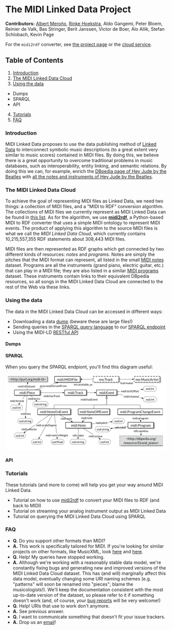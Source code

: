# The MIDI Linked Data Project

**Contributors:**	[Albert Meroño](https://github.com/albertmeronyo), [Rinke Hoekstra](https://github.com/RinkeHoekstra), Aldo Gangemi, Peter Bloem, Reinier de Valk, Bas Stringer, Berit Janssen, Victor de Boer, Alo Allik, Stefan Schlobach, Kevin Page

For the `midi2rdf` converter, see [the project page](https://github.com/midi-ld/midi2rdf) or the [cloud service](http://midi2rdf.amp.ops.labs.vu.nl).

## Table of Contents

1. [Introduction](#introduction)
2. [The MIDI Linked Data Cloud](#tools)
3. [Using the data](#usage)
  * Dumps
  * SPARQL
  * API
4. [Tutorials](#tutorials)
5. [FAQ](#faq)

### Introduction
<a name="introduction"></a>

MIDI Linked Data proposes to use the data publishing method of [Linked Data](https://en.wikipedia.org/wiki/Linked_data) to interconnect symbolic music descriptions (to a great extent very similar to music scores) contained in MIDI files. By doing this, we believe there is a great opportunity to overcome traditional problems in music databases, such as interoperability, entity linking, and semantic relations. By doing this we can, for example, enrich the [DBpedia page of Hey Jude by the Beatles](http://dbpedia.org/page/Hey_Jude) with [all the notes and instruments of Hey Jude by the Beatles](purl.org/midi-ld/pattern/53f034801899d84fd061d73bd4716912).

### The MIDI Linked Data Cloud
<a name="tools"></a>

To achieve the goal of representing MIDI files as Linked Data, we need two things: a collection of MIDI files, and a "MIDI to RDF" conversion algorithm. The collections of MIDI files we currently represent as MIDI Linked Data can be found in [this list](https://github.com/midi-ld/sources). As for the algorithm, we use [**midi2rdf**](https://github.com/midi-ld/midi2rdf), a Python-based MIDI to RDF converter that uses a simple MIDI ontology to represent MIDI events. The product of applying this algorithm to the source MIDI files is what we call the *MIDI Linked Data Cloud*, which currently contains 10,215,557,355 RDF statements about 308,443 MIDI files.

MIDI files are then represented as RDF graphs which get connected by two different kinds of resources: *notes* and *programs*. Notes are simply the pitches that the MIDI format can represent, all listed in the small [MIDI notes](purl.org/midi-ld/notes/) dataset. Programs are all the instruments (grand piano, electric guitar, etc.) that can play in a MIDI file; they are also listed in a similar [MIDI programs](purl.org/midi-ld/programs/) dataset. These instruments contain links to their equivalent DBpedia resources, so all songs in the MIDI Linked Data Cloud are connected to the rest of the Web via these links.

### Using the data
<a name="usage"></a>

The data in the MIDI Linked Data Cloud can be accessed in different ways:

- Downloading a data [dump](http://midi-ld.amp.ops.labs.vu.nl/) (beware these are large files!)
- Sending queries in the [SPARQL query language](https://en.wikipedia.org/wiki/SPARQL) to our [SPARQL endpoint](http://virtuoso-midi.amp.ops.labs.vu.nl/sparql)
- Using the MIDI-LD [RESTful API](http://grlc.io/api/midi-ld/queries/)

#### Dumps

#### SPARQL

When you query the SPARQL endpiont, you'll find this diagram useful:

<img src='img/midi-ld.png' style='vertical-align: center;'>


#### API

### Tutorials
<a name="tutorials"></a>

These tutorials (and more to come) will help you get your way around MIDI Linked Data.

- Tutorial on how to use [midi2rdf](https://github.com/midi-ld/midi2rdf) to convert your MIDI files to RDF (and back to MIDI)
- Tutorial on streaming your analog instrument output as MIDI Linked Data
- Tutorial on querying the MIDI Linked Data Cloud using SPARQL

### FAQ
<a name="faq"></a>

- **Q.** Do you support other formats than MIDI?
- **A.** This work is specifically tailored for MIDI. If you're looking for similar projects on other formats, like MusicXML, look [here](http://www.ontologydesignpatterns.org/ont/musicml/musicml.owl) and [here](http://www.ontologydesignpatterns.org/ont/musicml/confirmation.ttl).
- **Q.** Help! My queries have stopped working.
- **A.** Although we're working with a reasonably stable data model, we're constantly fixing bugs and generating new and improved versions of the MIDI Linked Data Cloud dataset. This has (and will) marginally affect this data model, eventually changing some URI naming schemes (e.g. "patterns" will soon be renamed into "pieces"; blame the musicologists!). We'll keep the documentation consistent with the most up-to-date version of the dataset, so please refer to it if something doesn't work (and, of course, your [bug reports](https://github.com/midi-ld/documentation/issues) will be very welcome!)
- **Q.** Help! URIs that use to work don't anymore.
- **A.** See previous answer.
- **Q.** I want to communicate something that doesn't fit your issue trackers.
- **A.** Drop us an [email](mailto:albert.meronyo@gmail.com)!
